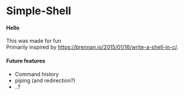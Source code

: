 # Simple-Shell

#### Hello
This was made for fun \
Primarily inspired by https://brennan.io/2015/01/16/write-a-shell-in-c/.

#### Future features

* Command history
* piping (and redirection?)
* ..?
